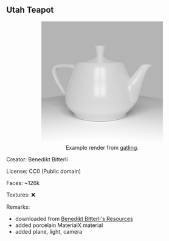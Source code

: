 ## Utah Teapot

<p align="center">
  <img max-width=320 width=320 src="preview.png" />
  <br/>
  Example render from <a href="https://github.com/pablode/gatling">gatling</a>.
</p>

Creator: Benedikt Bitterli

License: CC0 (Public domain)

Faces: ~126k

Textures: ❌

Remarks:
- downloaded from [Benedikt Bitterli's Resources](https://benedikt-bitterli.me/resources/)
- added porcelain MaterialX material
- added plane, light, camera
